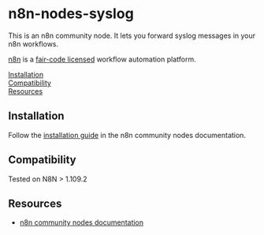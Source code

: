 # n8n-nodes-syslog

This is an n8n community node. It lets you forward syslog messages in your n8n workflows.

[n8n](https://n8n.io/) is a [fair-code licensed](https://docs.n8n.io/reference/license/) workflow automation platform.

[Installation](#installation)  
[Compatibility](#compatibility)  
[Resources](#resources)  

## Installation

Follow the [installation guide](https://docs.n8n.io/integrations/community-nodes/installation/) in the n8n community nodes documentation.

## Compatibility

Tested on N8N > 1.109.2

## Resources

* [n8n community nodes documentation](https://docs.n8n.io/integrations/community-nodes/)
